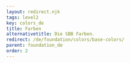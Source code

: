 ```yaml
---
layout: redirect.njk
tags: level2
key: colors_de
title: Farben
alternativetitle: Die SBB Farben.
redirect: /de/foundation/colors/base-colors/
parent: foundation_de
order: 2
---
```


